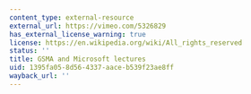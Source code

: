 ```yaml
---
content_type: external-resource
external_url: https://vimeo.com/5326829
has_external_license_warning: true
license: https://en.wikipedia.org/wiki/All_rights_reserved
status: ''
title: GSMA and Microsoft lectures
uid: 1395fa05-8d56-4337-aace-b539f23ae8ff
wayback_url: ''
---
```


